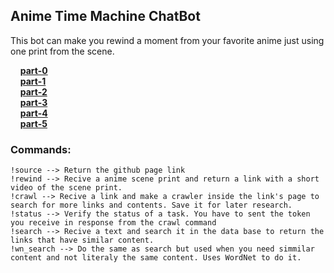 ## Anime Time Machine ChatBot

This bot can make you rewind a moment from your favorite anime just using one print from the scene.

&nbsp;&nbsp;&nbsp;&nbsp;[**part-0**](https://github.com/heliopn/ATM-Bot/blob/master/part_zero.md)<br/>
&nbsp;&nbsp;&nbsp;&nbsp;[**part-1**](https://github.com/heliopn/ATM-Bot/blob/master/part_one.md)<br/>
&nbsp;&nbsp;&nbsp;&nbsp;[**part-2**](https://github.com/heliopn/ATM-Bot/blob/master/part_two.md)<br/>
&nbsp;&nbsp;&nbsp;&nbsp;[**part-3**](https://github.com/heliopn/ATM-Bot/blob/master/part_three.md)<br/>
&nbsp;&nbsp;&nbsp;&nbsp;[**part-4**](https://github.com/heliopn/ATM-Bot/blob/master/part_four.md)<br/>
&nbsp;&nbsp;&nbsp;&nbsp;[**part-5**](https://github.com/heliopn/ATM-Bot/blob/master/part_five.md)<br/>

### Commands:

    !source --> Return the github page link 
    !rewind --> Recive a anime scene print and return a link with a short video of the scene print. 
    !crawl --> Recive a link and make a crawler inside the link's page to search for more links and contents. Save it for later research. 
    !status --> Verify the status of a task. You have to sent the token you receive in response from the crawl command
    !search --> Recive a text and search it in the data base to return the links that have similar content.
    !wn_search --> Do the same as search but used when you need simmilar content and not literaly the same content. Uses WordNet to do it. 
